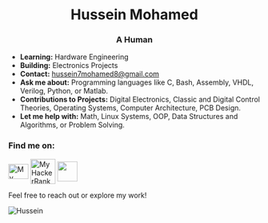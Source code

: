 <h1 align="center">Hussein Mohamed</h1>
<h3 align="center">A Human</h3>

- **Learning:** Hardware Engineering
- **Building:** Electronics Projects
- **Contact:** hussein7mohamed8@gmail.com
- **Ask me about:** Programming languages like C, Bash, Assembly, VHDL, Verilog, Python, or Matlab.
- **Contributions to Projects:** Digital Electronics, Classic and Digital Control Theories, Operating Systems, Computer Architecture, PCB Design.
- **Let me help with:** Math, Linux Systems, OOP, Data Structures and Algorithms, or Problem Solving.

<h3 align="left">Find me on:</h3>
<p align="left">
<a href="https://www.youtube.com/@hussein7m" target="blank"><img align="center" src="https://upload.wikimedia.org/wikipedia/commons/e/ef/Youtube_logo.png" alt="My YouTube channel" height="30" width="40" /></a>
<a href="https://www.hackerrank.com/profile/hussein7mohamed8" target="blank"><img align="center" src="https://upload.wikimedia.org/wikipedia/commons/6/65/HackerRank_logo.png" alt="My HackerRank account" height="50" width="50" /></a>
<a href="https://www.linkedin.com/in/hussein-mohamed7/" target="blank"><img align="center" src="https://upload.wikimedia.org/wikipedia/commons/c/ca/LinkedIn_logo_initials.png" height="40" width="40" /></a>
</p>

Feel free to reach out or explore my work!

<p align="left"> <img src="https://komarev.com/ghpvc/?username=husseinMohamed7&label=Visitors&color=0e75b6&style=flat" alt="Hussein" /> </p>
